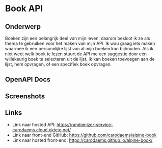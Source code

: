 # Book API

## Onderwerp

Boeken zijn een belangrijk deel van mijn leven, daarom besloot ik ze als thema te gebruiken voor het maken van mijn API. Ik wou graag iets maken waarmee ik een persoonlijke lijst van al mijn boeken kon bijhouden. Als ik niet weet welk boek te lezen stuurt de API me een suggestie door een willekeurig boek te selecteren uit de lijst. Ik kan boeken toevoegen aan de lijst, hem opvragen, of een specifiek boek opvragen.

## OpenAPI Docs

## Screenshots

## Links

- Link naar hosted API: https://randomizer-service-carodaems.cloud.okteto.net/
- Link naar front-end GitHub: https://github.com/carodaems/alpine-book
- Link naar hosted front-end: https://carodaems.github.io/alpine-book/
